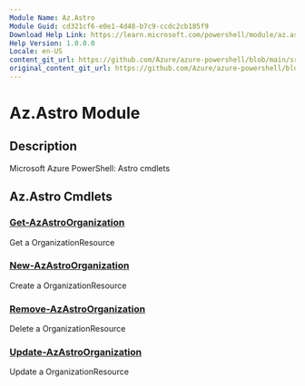 ```yaml
---
Module Name: Az.Astro
Module Guid: cd321cf6-e0e1-4d48-b7c9-ccdc2cb185f9
Download Help Link: https://learn.microsoft.com/powershell/module/az.astro
Help Version: 1.0.0.0
Locale: en-US
content_git_url: https://github.com/Azure/azure-powershell/blob/main/src/Astro/Astro/help/Az.Astro.md
original_content_git_url: https://github.com/Azure/azure-powershell/blob/main/src/Astro/Astro/help/Az.Astro.md
---
```


# Az.Astro Module
## Description
Microsoft Azure PowerShell: Astro cmdlets

## Az.Astro Cmdlets
### [Get-AzAstroOrganization](Get-AzAstroOrganization.md)
Get a OrganizationResource

### [New-AzAstroOrganization](New-AzAstroOrganization.md)
Create a OrganizationResource

### [Remove-AzAstroOrganization](Remove-AzAstroOrganization.md)
Delete a OrganizationResource

### [Update-AzAstroOrganization](Update-AzAstroOrganization.md)
Update a OrganizationResource

